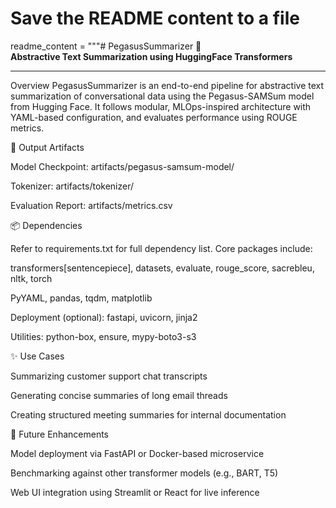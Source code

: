 # Save the README content to a file
readme_content = """# PegasusSummarizer 📝  
**Abstractive Text Summarization using HuggingFace Transformers**

---
 Overview
PegasusSummarizer is an end-to-end pipeline for abstractive text summarization of conversational data using the Pegasus-SAMSum model from Hugging Face. It follows modular, MLOps-inspired architecture with YAML-based configuration, and evaluates performance using ROUGE metrics.

🧾 Output Artifacts

Model Checkpoint: artifacts/pegasus-samsum-model/

Tokenizer: artifacts/tokenizer/

Evaluation Report: artifacts/metrics.csv

📦 Dependencies

Refer to requirements.txt for full dependency list. Core packages include:

transformers[sentencepiece], datasets, evaluate, rouge_score, sacrebleu, nltk, torch

PyYAML, pandas, tqdm, matplotlib

Deployment (optional): fastapi, uvicorn, jinja2

Utilities: python-box, ensure, mypy-boto3-s3

✨ Use Cases

Summarizing customer support chat transcripts

Generating concise summaries of long email threads

Creating structured meeting summaries for internal documentation

🔮 Future Enhancements

Model deployment via FastAPI or Docker-based microservice

Benchmarking against other transformer models (e.g., BART, T5)

Web UI integration using Streamlit or React for live inference



